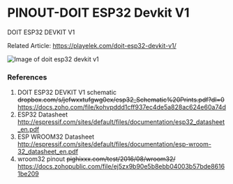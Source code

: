 # PINOUT-DOIT ESP32 Devkit V1
DOIT ESP32 DEVKIT V1

Related Article: https://playelek.com/doit-esp32-devkit-v1/

![Image of doit esp32 devkit v1](https://github.com/playelek/pinout-doit-32devkitv1/blob/master/pinoutDOIT32devkitv1.png)

### References
1. DOIT ESP32 DEVKIT V1 schematic ~~dropbox.com/s/jefwxxtufgwg0ex/esp32_Schematic%20Prints.pdf?dl=0~~
https://docs.zoho.com/file/kohvpddd1cff937ec4de5a828ac624e60a74d
2. ESP32 Datasheet http://espressif.com/sites/default/files/documentation/esp32_datasheet_en.pdf
3. ESP WROOM32 Datasheet http://espressif.com/sites/default/files/documentation/esp-wroom-32_datasheet_en.pdf
4. wroom32 pinout ~~pighixxx.com/test/2016/08/wroom32/~~ https://docs.zohopublic.com/file/ej5zx9b90e5b8ebb04003b57bde86161be209
